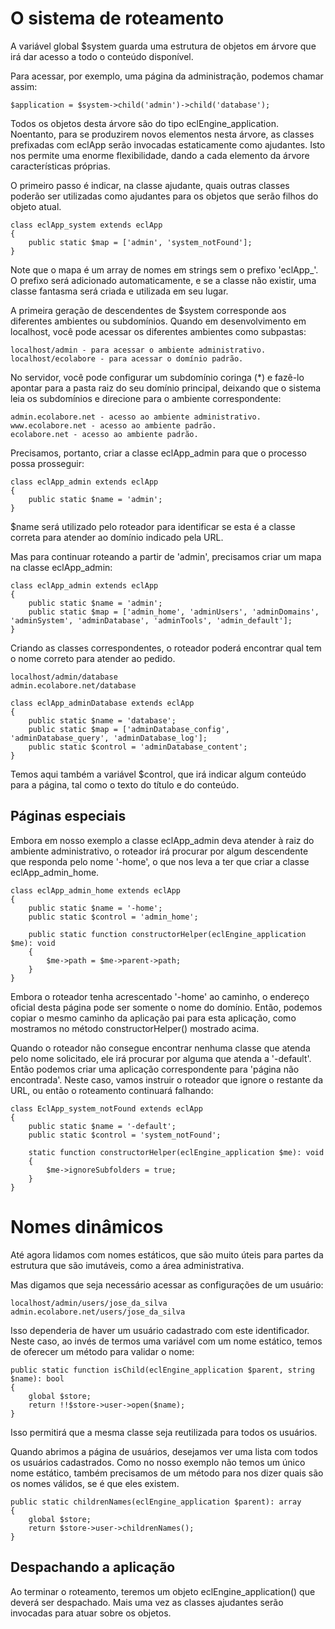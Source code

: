 
# O sistema de roteamento

A variável global $system guarda uma estrutura de objetos em árvore que irá dar acesso a todo o conteúdo disponível.

Para acessar, por exemplo, uma página da administração, podemos chamar assim:

```
$application = $system->child('admin')->child('database');
```

Todos os objetos desta árvore são do tipo eclEngine_application. Noentanto, para se produzirem novos elementos nesta árvore, as classes prefixadas com eclApp serão invocadas estaticamente como ajudantes. Isto nos permite uma enorme flexibilidade, dando a cada elemento da árvore características próprias.

O primeiro passo é indicar, na classe ajudante, quais outras classes poderão ser utilizadas como ajudantes para os objetos que serão filhos do objeto atual.

```
class eclApp_system extends eclApp
{
	public static $map = ['admin', 'system_notFound'];
}
```

Note que o mapa é um array de nomes em strings sem o prefixo 'eclApp_'. O prefixo será adicionado automaticamente, e se a classe não existir, uma classe fantasma será criada e utilizada em seu lugar.

A primeira geração de descendentes de $system corresponde aos diferentes ambientes ou subdomínios. Quando em desenvolvimento em localhost, você pode acessar os diferentes ambientes como subpastas:

```
localhost/admin - para acessar o ambiente administrativo.
localhost/ecolabore - para acessar o domínio padrão.
```

No servidor, você pode configurar um subdomínio coringa (*) e fazê-lo apontar para a pasta raiz do seu domínio principal, deixando que o sistema leia os subdomínios e direcione para o ambiente correspondente:

```
admin.ecolabore.net - acesso ao ambiente administrativo.
www.ecolabore.net - acesso ao ambiente padrão.
ecolabore.net - acesso ao ambiente padrão.
```

Precisamos, portanto, criar a classe eclApp_admin para que o processo possa prosseguir:

```
class eclApp_admin extends eclApp
{
	public static $name = 'admin';
}
```

$name será utilizado pelo roteador para identificar se esta é a classe correta para atender ao domínio indicado pela URL.

Mas para continuar roteando a partir de 'admin', precisamos criar um mapa na classe eclApp_admin:

```
class eclApp_admin extends eclApp
{
	public static $name = 'admin';
	public static $map = ['admin_home', 'adminUsers', 'adminDomains', 'adminSystem', 'adminDatabase', 'adminTools', 'admin_default'];
}
```

Criando as classes correspondentes, o roteador poderá encontrar qual tem o nome correto para atender ao pedido.

```
localhost/admin/database
admin.ecolabore.net/database
```

```
class eclApp_adminDatabase extends eclApp
{
	public static $name = 'database';
	public static $map = ['adminDatabase_config', 'adminDatabase_query', 'adminDatabase_log'];
	public static $control = 'adminDatabase_content';
}
```

Temos aqui também a variável $control, que irá indicar algum conteúdo para a página, tal como o texto do título e do conteúdo.

## Páginas especiais

Embora em nosso exemplo a classe eclApp_admin deva atender à raiz do ambiente administrativo, o roteador irá procurar por algum descendente que responda pelo nome '-home', o que nos leva a ter que criar a classe eclApp_admin_home.

```
class eclApp_admin_home extends eclApp
{
    public static $name = '-home';
    public static $control = 'admin_home';

    public static function constructorHelper(eclEngine_application $me): void
    {
        $me->path = $me->parent->path;
    }
}
```

Embora o roteador tenha acrescentado '-home' ao caminho, o endereço oficial desta página pode ser somente o nome do domínio. Então, podemos copiar o mesmo caminho da aplicação pai para esta aplicação, como mostramos no método constructorHelper() mostrado acima.

Quando o roteador não consegue encontrar nenhuma classe que atenda pelo nome solicitado, ele irá procurar por alguma que atenda a '-default'. Então podemos criar uma aplicação correspondente para 'página não encontrada'. Neste caso, vamos instruir o roteador que ignore o restante da URL, ou então o roteamento continuará falhando:

```
class EclApp_system_notFound extends eclApp
{
    public static $name = '-default';
    public static $control = 'system_notFound';

    static function constructorHelper(eclEngine_application $me): void
    {
        $me->ignoreSubfolders = true;
    }
}
```

# Nomes dinâmicos

Até agora lidamos com nomes estáticos, que são muito úteis para partes da estrutura que são imutáveis, como a área administrativa.

Mas digamos que seja necessário acessar as configurações de um usuário:

```
localhost/admin/users/jose_da_silva
admin.ecolabore.net/users/jose_da_silva
```

Isso dependeria de haver um usuário cadastrado com este identificador. Neste caso, ao invés de termos uma variável com um nome estático, temos de oferecer um método para validar o nome:

```
public static function isChild(eclEngine_application $parent, string $name): bool
{
	global $store;
	return !!$store->user->open($name);
}
```

Isso permitirá que a mesma classe seja reutilizada para todos os usuários.

Quando abrimos a página de usuários, desejamos ver uma lista com todos os usuários cadastrados. Como no nosso exemplo não temos um único nome estático, também precisamos de um método para nos dizer quais são os nomes válidos, se é que eles existem.

```
public static childrenNames(eclEngine_application $parent): array
{
	global $store;
	return $store->user->childrenNames();
}
```

## Despachando a aplicação

Ao terminar o roteamento, teremos um objeto eclEngine_application() que deverá ser despachado. Mais uma vez as classes ajudantes serão invocadas para atuar sobre os objetos.